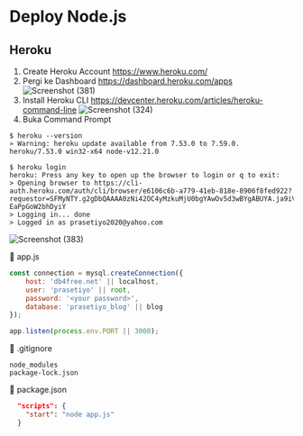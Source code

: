 # Deploy Node.js

## Heroku
1. Create Heroku Account https://www.heroku.com/
2. Pergi ke Dashboard https://dashboard.heroku.com/apps
![Screenshot (381)](https://user-images.githubusercontent.com/84963363/137065726-7751c858-43e2-4511-a7a1-16a71758e277.png)
3. Install Heroku CLI https://devcenter.heroku.com/articles/heroku-command-line
![Screenshot (324)](https://user-images.githubusercontent.com/84963363/137067194-090bb642-8a52-40ef-a2ee-a5d494d3bf0d.png)
4. Buka Command Prompt
```
$ heroku --version
» Warning: heroku update available from 7.53.0 to 7.59.0.
heroku/7.53.0 win32-x64 node-v12.21.0
```
```
$ heroku login
heroku: Press any key to open up the browser to login or q to exit:
> Opening browser to https://cli-auth.heroku.com/auth/cli/browser/e6106c6b-a779-41eb-818e-8906f8fed922?requestor=SFMyNTY.g2gDbQAAAA0zNi42OC4yMzkuMjU0bgYAwOv5d3wBYgABUYA.ja9iVwsckKDDJ33HohxVucsljKSj-EaPpGoW2bhDyiY
> Logging in... done
> Logged in as prasetiyo2020@yahoo.com
```

![Screenshot (383)](https://user-images.githubusercontent.com/84963363/137069453-dc83d7a9-bfe4-46bb-a098-c5fabbce7a70.png)

📃 app.js
``` javascript
const connection = mysql.createConnection({
    host: 'db4free.net' || localhost,
    user: 'prasetiyo' || root,
    password: '<your password>',
    database: 'prasetiyo_blog' || blog
});
```

``` javascript
app.listen(process.env.PORT || 3000);
```

📃 .gitignore
``` gitignore
node_modules
package-lock.json
```

📃 package.json
``` json
  "scripts": {
    "start": "node app.js"
  }
```
